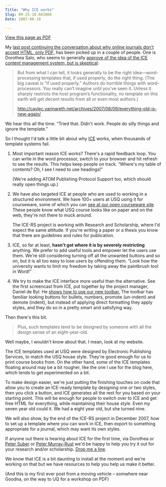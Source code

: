 ```yaml
---
Title: "Why ICE works"
Slug: 09-25-10.681066
Date: 2007-08-10

---
```

<div>

[View this page as PDF](/blog/2007/08/10/09-25-10.681066/100.pdf)

My [last post continuing the conversation about why online journals
don't accept HTML, only
PDF,](http://ptsefton.com/blog/2007/08/09/09-23-19.208941) has been
picked up in a couple of people. One is Dorothea Salo, who seems to
generally [approve of the idea of the ICE content management system, but
is
skeptical](http://cavlec.yarinareth.net/archives/2007/08/09/everything-old-is-new-again/):

> But from what I can tell, it looks generally to be the right idea<span
> class="spCh spChx2014">—</span>word-processing templates that, if used
> properly, do the right thing. (The big caveat is <span
> class="spCh spChx201c">“</span>if used properly.<span
> class="spCh spChx201d">”</span> Authors do horrible things with
> word-processors. You really can<span class="spCh spChx2019">’</span>t
> imagine until you<span class="spCh spChx2019">’</span>ve seen it.
> Unless it sharply restricts the host program<span
> class="spCh spChx2019">’</span>s functionality, no template on this
> earth will get decent results from all or even most authors.)
>
> <http://cavlec.yarinareth.net/archives/2007/08/09/everything-old-is-new-again/>

We hear this all the time. <span class="spCh spChx201c">“</span>Tried
that. Didn't work. People do silly things and ignore the template.<span
class="spCh spChx201d">”</span>

So I thought I'd talk a little bit about why
[ICE](http://ice.usq.edu.au/) works, when thousands of template systems
fail.

1.  Most important reason ICE works? There's a rapid feedback loop. You
    can write in the word processor, switch to your browser and hit
    refresh to see the results. This helps keep people on track. <span
    class="spCh spChx201c">“</span>Where's my table of contents? Oh, I
    see I need to use headings!<span class="spCh spChx201d">”</span>

    (We're adding ATOM Publishing Protocol Support too, which should
    really open things up.)

2.  We have also targeted ICE at people who are used to working in a
    structured environment. We have 100+ users at USQ using it for
    courseware, some of which you can [see at our open courseware
    site](http://ocw.usq.edu.au/). These people know what USQ course
    looks like on paper and on the web, they're not there to muck
    around.

    The ICE-RS project is working with Research and Scholarship, where
    I'd expect the same attitude. If you're writing a paper or a thesis
    you know that there are guidelines and rules for publication.

3.  ICE, so far at least, **hasn't got where it is by severely
    restricting** anything. We prefer to add useful tools and empower
    let the users use them. We're still considering turning off all the
    unwanted buttons and so on, but it is all too easy to lose users by
    offending them. <span class="spCh spChx201c">“</span>Look how the
    university wants to limit my freedom by taking away the paintbrush
    tool in Word!<span class="spCh spChx201d">”</span>

4.  We try to make the ICE interface more useful than the alternative.
    See the first screencast from ICE, put together by the project
    manager, Daniel de Byl. He [shows how to use our new
    toolbar.](http://ice.usq.edu.au/instructions/templates/using_the_ice_toolbar.htm)
    The toolbar has familiar looking buttons for bullets, numbers,
    promote (un-indent) and demote (indent), but instead of applying
    direct formatting they apply styles, and they do so in a pretty
    smart and satisfying way.

Then there's this bit.

> Plus, such templates tend to be designed by someone with all the
> design sense of an eight-year-old.

Well maybe, I wouldn't know about that. I mean, look at my website.

The ICE templates used at USQ were designed by Electronic Publishing
Services, to match the USQ house style. They're good enough for us to
print course books from. On the other hand, some of the ICE templates
floating around may be a bit rougher, like the one I use for the blog
here, which tends to get experimented on a bit.

To make design easier, we're just putting the finishing touches on code
that allow you to create an ICE-ready template by designing one or two
styles, then you click a button, and ICE generates all the rest for you
based on your starting point. This will be enough for people to switch
over to ICE and get free HTML for everything, while maintaining their
house style. Even my seven year old could it. We had a eight year old,
but she turned nine.

We will also show, by the end of the ICE-RS project in December 2007,
how to set up a template where you can work in ICE, then export to
something appropriate for a journal, which may want its own styles.

If anyone out there is hearing about ICE for the first time, via
Dorothea or [Peter
Suber](http://www.earlham.edu/~peters/fos/2007_08_05_fosblogarchive.html#9193720957051023424)
or [Peter Murray-Rust](http://wwmm.ch.cam.ac.uk/blogs/murrayrust/?p=476)
we'd be happy to help you try it out for your research and/or
scholarship. [Drop me a line](mailto:pt@ptsefton.com).

We know that ICE is a bit daunting to install at the moment and we're
working on that but we have resources to help you help us make it
better.

(And this is my first ever post from a moving vehicle <span
class="spCh spChx2013">–</span> somwhere near Goodna, on the way to UQ
for a workshop on PDF)

</div>
